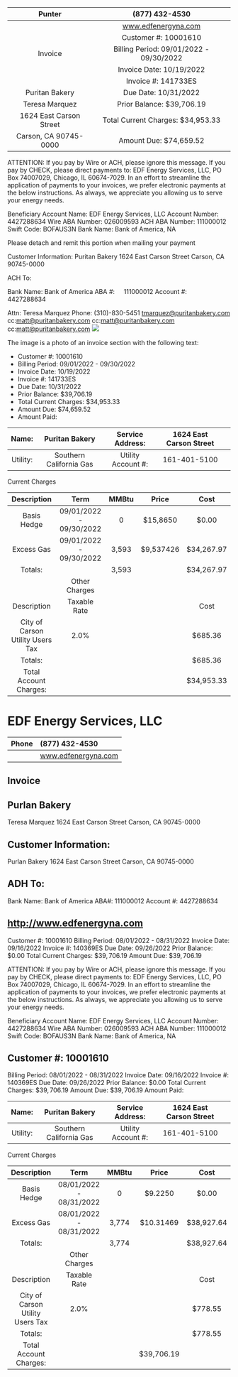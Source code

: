 | Punter | (877) 432-4530 |
| :--: | :--: |
|  | www.edfenergyna.com |
|  | Customer \#: 10001610 |
| Invoice | Billing Period: 09/01/2022 - 09/30/2022 |
|  | Invoice Date: 10/19/2022 |
|  | Invoice \#: 141733ES |
| Puritan Bakery | Due Date: 10/31/2022 |
| Teresa Marquez | Prior Balance: \$39,706.19 |
| 1624 East Carson Street | Total Current Charges: \$34,953.33 |
| Carson, CA 90745-0000 | Amount Due: \$74,659.52 |

ATTENTION: If you pay by Wire or ACH, please ignore this message. If you pay by CHECK, please direct payments to: EDF Energy Services, LLC, PO Box 74007029, Chicago, IL 60674-7029. In an effort to streamline the application of payments to your invoices, we prefer electronic payments at the below instructions. As always, we appreciate you allowing us to serve your energy needs.

Beneficiary Account Name: EDF Energy Services, LLC
Account Number: 4427288634
Wire ABA Number: 026009593
ACH ABA Number: 111000012
Swift Code: BOFAUS3N
Bank Name: Bank of America, NA

Please detach and remit this portion when mailing your payment

Customer Information: Puritan Bakery
1624 East Carson Street
Carson, CA 90745-0000

ACH To:

Bank Name: Bank of America
ABA \#: $\quad 111000012$
Account \#: $\quad 4427288634$

Attn: Teresa Marquez
Phone: (310)-830-5451
tmarquez@puritanbakery.com
cc:matt@puritanbakery.com
cc:matt@puritanbakery.com
cc:matt@puritanbakery.com
![](images/img-0.jpeg)

The image is a photo of an invoice section with the following text:

- Customer #: 10001610
- Billing Period: 09/01/2022 - 09/30/2022
- Invoice Date: 10/19/2022
- Invoice #: 141733ES
- Due Date: 10/31/2022
- Prior Balance: $39,706.19
- Total Current Charges: $34,953.33
- Amount Due: $74,659.52
- Amount Paid:

| Name: | Puritan Bakery | Service Address: | 1624 East Carson Street |  |
| :--: | :--: | :--: | :--: | :--: |
| Utility: | Southern California Gas | Utility Account \#: | 161-401-5100 |  |

Current Charges

| Description | Term | MMBtu | Price | Cost |
| :--: | :--: | :--: | :--: | :--: |
| Basis Hedge | 09/01/2022 - 09/30/2022 | 0 | \$15,8650 | \$0.00 |
| Excess Gas | 09/01/2022 - 09/30/2022 | 3,593 | \$9,537426 | \$34,267.97 |
| Totals: |  | 3,593 |  | \$34,267.97 |
|  | Other Charges |  |  |  |
| Description | Taxable Rate |  |  | Cost |
| City of Carson Utility Users Tax | $2.0 \%$ |  |  | \$685.36 |
| Totals: |  |  |  | \$685.36 |
| Total Account Charges: |  |  |  | \$34,953.33 |

# EDF Energy Services, LLC 

| Phone | (877) 432-4530 |
| :-- | :-- |
|  | www.edfenergyna.com |

## Invoice

## Purlan Bakery

Teresa Marquez
1624 East Carson Street
Carson, CA 90745-0000

## Customer Information:

Purlan Bakery
1624 East Carson Street
Carson, CA 90745-0000

## ADH To:

Bank Name: Bank of America
ABA\#: 111000012
Account \#: 4427288634

## http://www.edfenergyna.com

Customer \#: 10001610
Billing Period: 08/01/2022 - 08/31/2022
Invoice Date: 09/16/2022
Invoice \#: 140369ES
Due Date: 09/26/2022
Prior Balance: $\$ 0.00$
Total Current Charges: $\$ 39,706.19$
Amount Due: $\$ 39,706.19$

ATTENTION: If you pay by Wire or ACH, please ignore this message. If you pay by CHECK, please direct payments to: EDF Energy Services, LLC, PO Box 74007029, Chicago, IL 60674-7029. In an effort to streamline the application of payments to your invoices, we prefer electronic payments at the below instructions. As always, we appreciate you allowing us to serve your energy needs.

Beneficiary Account Name: EDF Energy Services, LLC
Account Number: 4427288634
Wire ABA Number: 026009593
ACH ABA Number: 111000012
Swift Code: BOFAUS3N
Bank Name: Bank of America, NA

## Customer \#: 10001610

Billing Period: 08/01/2022 - 08/31/2022
Invoice Date: 09/16/2022
Invoice \#: 140369ES
Due Date: 09/26/2022
Prior Balance: $\$ 0.00$
Total Current Charges: $\$ 39,706.19$
Amount Due: $\$ 39,706.19$
Amount Paid:

| Name: | Puritan Bakery | Service Address: | 1624 East Carson Street |  |
| :--: | :--: | :--: | :--: | :--: |
| Utility: | Southern California Gas | Utility Account \#: | 161-401-5100 |  |

Current Charges

| Description | Term | MMBtu | Price | Cost |
| :--: | :--: | :--: | :--: | :--: |
| Basis Hedge | 08/01/2022 - 08/31/2022 | 0 | \$9.2250 | \$0.00 |
| Excess Gas | 08/01/2022 - 08/31/2022 | 3,774 | \$10.31469 | \$38,927.64 |
| Totals: |  | 3,774 |  | \$38,927.64 |
|  | Other Charges |  |  |  |
| Description | Taxable Rate |  |  | Cost |
| City of Carson Utility Users Tax | $2.0 \%$ |  |  | \$778.55 |
| Totals: |  |  |  | \$778.55 |
| Total Account Charges: |  |  | \$39,706.19 |  |
